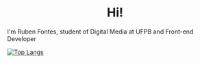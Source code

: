 <h1 align="center"> Hi!</h1> 
<p> I'm Ruben Fontes, student of Digital Media at UFPB and Front-end Developer </p>

[![Top Langs](https://github-readme-stats.vercel.app/api/top-langs/?username=anuraghazra&layout=compact)](https://github.com/anuraghazra/github-readme-stats)
